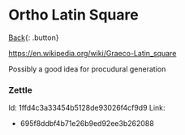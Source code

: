 # Ortho Latin Square

[Back](../index.md){: .button}

https://en.wikipedia.org/wiki/Graeco-Latin_square

Possibly a good idea for procudural generation

### Zettle

Id: 1ffd4c3a33454b5128de93026f4cf9d9
Link:
- 695f8ddbf4b71e26b9ed92ee3b262088
